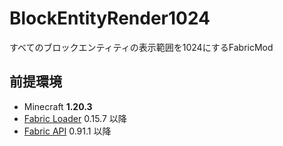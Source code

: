 # BlockEntityRender1024

すべてのブロックエンティティの表示範囲を1024にするFabricMod

## 前提環境

- Minecraft **1.20.3**
- [Fabric Loader](https://fabricmc.net/use/installer/) 0.15.7 以降
- [Fabric API](https://www.curseforge.com/minecraft/mc-mods/fabric-api) 0.91.1 以降
